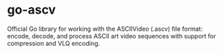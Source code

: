 # go-ascv
Official Go library for working with the ASCIIVideo (.ascv) file format: encode, decode, and process ASCII art video sequences with support for compression and VLQ encoding.
